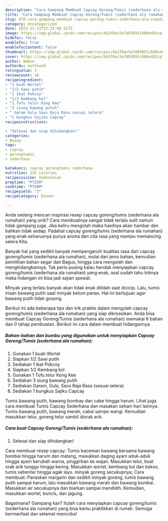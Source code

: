 ```yaml
---
description: "Cara Gampang Membuat Capcay Goreng/Tumis (sederhana ala rumahan) yang Mantap"
title: "Cara Gampang Membuat Capcay Goreng/Tumis (sederhana ala rumahan) yang Mantap"
slug: 878-cara-gampang-membuat-capcay-goreng-tumis-sederhana-ala-rumahan-yang-mantap
category: Uncategorized
date: 2022-11-23T22:32:08.517Z
image: https://img-global.cpcdn.com/recipes/bb2f0ac5e7d93855/680x482cq70/capcay-gorengtumis-sederhana-ala-rumahan-foto-resep-utama.jpg
hideToc: false
enableToc: true
enableTocContent: false
thumbnail: https://img-global.cpcdn.com/recipes/bb2f0ac5e7d93855/680x482cq70/capcay-gorengtumis-sederhana-ala-rumahan-foto-resep-utama.jpg
cover: https://img-global.cpcdn.com/recipes/bb2f0ac5e7d93855/680x482cq70/capcay-gorengtumis-sederhana-ala-rumahan-foto-resep-utama.jpg
author: Admin
authorAv: notfound
ratingvalue: 3
reviewcount: 16
recipeingredient:
- "1 buah Wortel"
- "1/2 Sawi putih"
- "1 Ikat Pokcoy"
- "1/2 Kembang kol"
- "1 Tofu telur Kong Kee"
- "3 siung bawang putih"
- " Garam Gula Saos Raja Rasa sesuai selera"
- "1 bungkus Sajiku Capcay"
recipeinstructions:

- "Selesai dan siap dihidangkan!"
categories:
- Resep
tags:
- capcay
- gorengtumis
- sederhana

katakunci: capcay gorengtumis sederhana 
nutrition: 232 calories
recipecuisine: Indonesian
preptime: "PT25M"
cooktime: "PT48M"
recipeyield: "3"
recipecategory: Dinner

---
```





Anda sedang mencari inspirasi resep capcay goreng/tumis (sederhana ala rumahan) yang unik? Cara membuatnya sangat tidak terlalu sulit namun tidak gampang juga. Jika keliru mengolah maka hasilnya akan hambar dan bahkan tidak sedap. Padahal capcay goreng/tumis (sederhana ala rumahan) yang enak seharusnya punya aroma dan cita rasa yang mampu memancing selera Kita.





Banyak hal yang sedikit banyak mempengaruhi kualitas rasa dari capcay goreng/tumis (sederhana ala rumahan), mulai dari jenis bahan, kemudian pemilihan bahan segar dan Bagus, hingga cara mengolah dan menghidangkannya. Tak perlu pusing kalau hendak menyiapkan capcay goreng/tumis (sederhana ala rumahan) yang enak,      asal sudah tahu triknya maka hidangan ini bisa jadi sajian spesial.














Minyak yang terlalu banyak akan tidak enak dilidah saat dicicip. Lalu, tumis irisan bawang putih saat minyak belum panas. Hal ini bertujuan agar bawang putih tidak gosong.






Berikut ini ada beberapa tips dan trik praktis dalam mengolah capcay goreng/tumis (sederhana ala rumahan) yang siap dikreasikan. Anda bisa membuat Capcay Goreng/Tumis (sederhana ala rumahan) memakai 8 bahan dan 0 tahap pembuatan. Berikut ini cara dalam membuat hidangannya.

<!--inarticleads1-->

##### Bahan-bahan dan bumbu yang digunakan untuk menyiapkan Capcay Goreng/Tumis (sederhana ala rumahan):

1. Gunakan 1 buah Wortel
1. Siapkan 1/2 Sawi putih
1. Sediakan 1 Ikat Pokcoy
1. Siapkan 1/2 Kembang kol
1. Gunakan 1 Tofu telur Kong Kee
1. Sediakan 3 siung bawang putih
1. Sediakan  Garam, Gula, Saos Raja Rasa (sesuai selera)
1. Sediakan 1 bungkus Sajiku Capcay


Tumis bawang putih, bawang bombay dan cabe hingga harum. Lihat juga cara membuat Tumis Capcay Sederhana dan masakan sehari-hari lainnya. Tumis bawang putih, bawang merah, cabai sampe wangi. Kemudian masukkan telur, goreng telur sambil diorak arik. 

<!--inarticleads2-->

##### Cara buat Capcay Goreng/Tumis (sederhana ala rumahan):


1. Selesai dan siap dihidangkan!

Cara membuat resep capcay: Tumis baceman bawang bersama bawang bombai hingga harum dan matang, masukkan daging ayam aduk-aduk hingga ayam berubah warna, pinggirkan ke wajan. Masukkan telur, buat orak arik tunggu hingga kering. Masukkan wortel, kembang kol dan bakso, tumis sebentar hingga agak layu. minyak goreng secukupnya; Cara membuat: Panaskan margarin dan sedikit minyak goreng, tumis bawang putih sampai harum, lalu masukkan bawang merah dan bawang bombai. Masukkan air secukupnya dan biarkan sampai mendidih. Kemudian, masukkan wortel, buncis, dan jagung. 

Bagaimana? Gampang kan? Itulah cara menyiapkan capcay goreng/tumis (sederhana ala rumahan) yang bisa kamu praktikkan di rumah. Semoga bermanfaat dan selamat mencoba!

